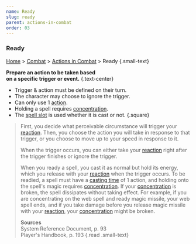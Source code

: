 ```yaml
---
name: Ready
slug: ready
parent: actions-in-combat
order: 03
---
```

### Ready
[Home](dm-operations-center) > [Combat](combat) > [Actions in Combat](actions-in-combat) > Ready {.small-text}

**Prepare an action to be taken based <br/> on a specific trigger or event.** {.text-center}

- Trigger & action must be defined on their turn.
- The character may choose to ignore the trigger.
- Can only use 1 [action](actions-in-combat).
- Holding a spell requires [concentration](concentration).
- The [spell slot](spell-slot) is used whether it is cast or not.
{.square}


> First, you decide what perceivable circumstance will trigger your [reaction](reaction). Then, you choose the action you will take in response to that trigger, or you choose to move up to your speed in response to it.
>
> When the trigger occurs, you can either take your [reaction](reaction) right after the trigger finishes or ignore the trigger. 
> 
> When you ready a spell, you cast it as normal but hold its energy, which you release with your [reaction](reaction) when the trigger occurs. To be readied, a spell must have a [casting time](casting-time) of 1 action, and holding onto the spell's magic requires [concentration](concentration). If your [concentration](concentration) is broken, the spell dissipates without taking effect. For example, if you are concentrating on the web spell and ready magic missile, your web spell ends, and if you take damage before you release magic missile with your [reaction](reaction), your [concentration](concentration) might be broken.
>
> **Sources** <br/>
> System Reference Document, p. 93<br/>
> Player's Handbook, p. 193
{.read .small-text}